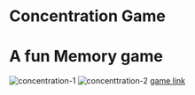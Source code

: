 # Concentration Game
# A fun Memory game
![concentration-1](https://user-images.githubusercontent.com/45056137/143729421-c305da8c-fe8b-4ed1-b9e6-ddb140009564.png)
![concenttration-2](https://user-images.githubusercontent.com/45056137/143729447-cce19bb5-2980-4780-a5af-c4eab591ba1a.png)
[game link](https://abdoulsdevgit.github.io/Concentration-game-react/)
